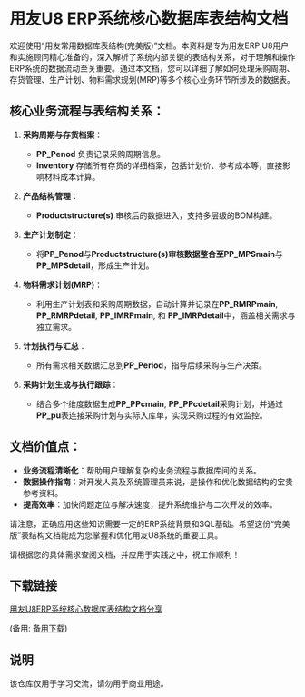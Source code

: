 # 用友U8 ERP系统核心数据库表结构文档

欢迎使用“用友常用数据库表结构(完美版)”文档。本资料是专为用友ERP U8用户和实施顾问精心准备的，深入解析了系统内部关键的表结构关系，对于理解和操作ERP系统的数据流动至关重要。通过本文档，您可以详细了解如何处理采购周期、存货管理、生产计划、物料需求规划(MRP)等多个核心业务环节所涉及的数据表。

## 核心业务流程与表结构关系：

1. **采购周期与存货档案**：
   - **PP_Penod** 负责记录采购周期信息。
   - **Inventory** 存储所有存货的详细档案，包括计划价、参考成本等，直接影响材料成本计算。

2. **产品结构管理**：
   - **Productstructure(s)** 审核后的数据进入，支持多层级的BOM构建。

3. **生产计划制定**：
   - 将**PP_Penod**与**Productstructure(s)**审核数据整合至**PP_MPSmain**与**PP_MPSdetail**，形成生产计划。

4. **物料需求计划(MRP)**：
   - 利用生产计划表和采购周期数据，自动计算并记录在**PP_RMRPmain**, **PP_RMRPdetail**, **PP_IMRPmain**, 和 **PP_IMRPdetail**中，涵盖相关需求与独立需求。

5. **计划执行与汇总**：
   - 所有需求相关数据汇总到**PP_Period**，指导后续采购与生产决策。

6. **采购计划生成与执行跟踪**：
   - 结合多个维度数据生成**PP_PPcmain**, **PP_PPcdetail**采购计划，并通过**PP_pu**表连接采购计划与实际入库单，实现采购过程的有效监控。

## 文档价值点：
- **业务流程清晰化**：帮助用户理解复杂的业务流程与数据库间的关系。
- **数据操作指南**：对开发人员及系统管理员来说，是操作和优化数据结构的宝贵参考资料。
- **提高效率**：加快问题定位与解决速度，提升系统维护与二次开发的效率。

请注意，正确应用这些知识需要一定的ERP系统背景和SQL基础。希望这份“完美版”表结构文档能成为您掌握和优化用友U8系统的重要工具。

请根据您的具体需求查阅文档，并应用于实践之中，祝工作顺利！

## 下载链接
[用友U8ERP系统核心数据库表结构文档分享](https://pan.quark.cn/s/a1a30ffe0840) 

(备用: [备用下载](https://pan.baidu.com/s/1Q_9SWc82w8YdDSnVcduEOg?pwd=1234))

## 说明

该仓库仅用于学习交流，请勿用于商业用途。
